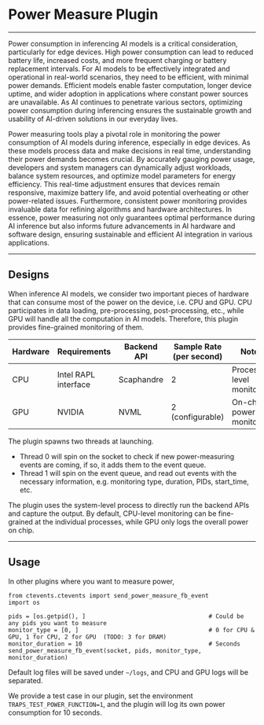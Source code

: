# Power Measure Plugin
----
Power consumption in inferencing AI models is a critical consideration, particularly for edge devices. High power consumption can lead to reduced battery life, increased costs, and more frequent charging or battery replacement intervals. For AI models to be effectively integrated and operational in real-world scenarios, they need to be efficient, with minimal power demands. Efficient models enable faster computation, longer device uptime, and wider adoption in applications where constant power sources are unavailable. As AI continues to penetrate various sectors, optimizing power consumption during inferencing ensures the sustainable growth and usability of AI-driven solutions in our everyday lives.

Power measuring tools play a pivotal role in monitoring the power consumption of AI models during inference, especially in edge devices. As these models process data and make decisions in real time, understanding their power demands becomes crucial. By accurately gauging power usage, developers and system managers can dynamically adjust workloads, balance system resources, and optimize model parameters for energy efficiency. This real-time adjustment ensures that devices remain responsive, maximize battery life, and avoid potential overheating or other power-related issues. Furthermore, consistent power monitoring provides invaluable data for refining algorithms and hardware architectures. In essence, power measuring not only guarantees optimal performance during AI inference but also informs future advancements in AI hardware and software design, ensuring sustainable and efficient AI integration in various applications.

----
## Designs
When inference AI models, we consider two important pieces of hardware that can consume most of the power on the device, i.e. CPU and GPU. CPU participates in data loading, pre-processing, post-processing, etc., while GPU will handle all the computation in AI models. Therefore, this plugin provides fine-grained monitoring of them.

| **Hardware** | **Requirements**     | **Backend API**     | **Sample Rate (per second)** | **Notes**                         |
| ------------ | -------------------- | ------------------- | ----------------------       | --------------------------------- |
| CPU          | Intel RAPL interface | Scaphandre          |  2                           | Process-level monitoring          |
| GPU          | NVIDIA               | NVML                |  2 (configurable)            | On-chip power monitoring          | 

The plugin spawns two threads at launching. 
- Thread 0 will spin on the socket to check if new power-measuring events are coming, if so, it adds them to the event queue.
- Thread 1 will spin on the event queue, and read out events with the necessary information, e.g. monitoring type, duration, PIDs, start_time, etc.

The plugin uses the system-level process to directly run the backend APIs and capture the output. By default, CPU-level monitoring can be fine-grained at the individual processes, while GPU only logs the overall power on chip.

----
## Usage
In other plugins where you want to measure power,
```
from ctevents.ctevents import send_power_measure_fb_event
import os

pids = [os.getpid(), ]                                   # Could be any pids you want to measure
monitor_type = [0, ]                                     # 0 for CPU & GPU, 1 for CPU, 2 for GPU  (TODO: 3 for DRAM)
monitor_duration = 10                                    # Seconds
send_power_measure_fb_event(socket, pids, monitor_type, monitor_duration)
```

Default log files will be saved under `~/logs`, and CPU and GPU logs will be separated. 

We provide a test case in our plugin, set the environment `TRAPS_TEST_POWER_FUNCTION=1`, and the plugin will log its own power consumption for 10 seconds.
